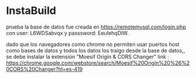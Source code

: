 # InstaBuild
prueba
la base de datos fue creada en https://remotemysql.com/login.php  con user: L6WDSabvqx y  passsword: EeuIehqDIW.


dado que los navegadores como chrome no permiten usar puertos host como bases de datos y todos los datos los traigo desde la base de datos,, se debe instalar la extensión "Moesif Origin & CORS Changer"   link : https://chrome.google.com/webstore/search/Moesif%20Origin%20%26%20CORS%20Changer?hl=es-419
